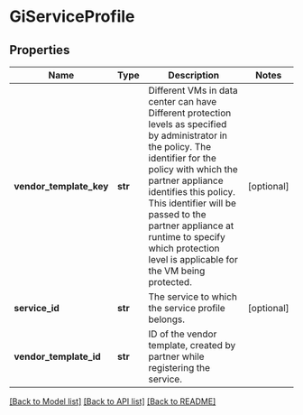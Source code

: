 # GiServiceProfile

## Properties
Name | Type | Description | Notes
------------ | ------------- | ------------- | -------------
**vendor_template_key** | **str** | Different VMs in data center can have Different protection levels as specified by administrator in the policy. The identifier for the policy with which the partner appliance identifies this policy. This identifier will be passed to the partner appliance at runtime to specify which protection level is applicable for the VM being protected. | [optional] 
**service_id** | **str** | The service to which the service profile belongs. | [optional] 
**vendor_template_id** | **str** | ID of the vendor template, created by partner while registering the service. | 

[[Back to Model list]](../README.md#documentation-for-models) [[Back to API list]](../README.md#documentation-for-api-endpoints) [[Back to README]](../README.md)


